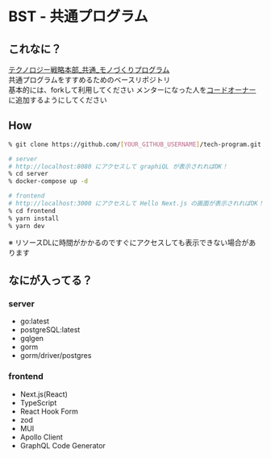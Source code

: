 # BST - 共通プログラム
## これなに？
[テクノロジー戦略本部_共通_モノづくりプログラム](https://buysell-tech.atlassian.net/wiki/spaces/TECHNOLOGY/pages/2674262528)
<br />
共通プログラムをすすめるためのベースリポジトリ
<br />
基本的には、forkして利用してください
メンターになった人を[コードオーナー](https://docs.github.com/ja/repositories/managing-your-repositorys-settings-and-features/customizing-your-repository/about-code-owners)に追加するようにしてください

## How
```bash
% git clone https://github.com/[YOUR_GITHUB_USERNAME]/tech-program.git

# server
# http://localhost:8080 にアクセスして graphiQL が表示されればOK！ 
% cd server 
% docker-compose up -d

# frontend
# http://localhost:3000 にアクセスして Hello Next.js の画面が表示されればOK！ 
% cd frontend 
% yarn install
% yarn dev
```
※ リソースDLに時間がかかるのですぐにアクセスしても表示できない場合があります

## なにが入ってる？

### server
- go:latest
- postgreSQL:latest
- gqlgen
- gorm
- gorm/driver/postgres

### frontend
- Next.js(React)
- TypeScript
- React Hook Form
- zod
- MUI
- Apollo Client
- GraphQL Code Generator

